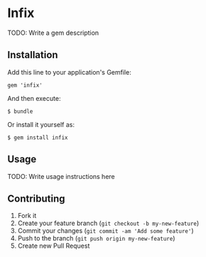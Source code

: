 # Infix

TODO: Write a gem description

## Installation

Add this line to your application's Gemfile:

    gem 'infix'

And then execute:

    $ bundle

Or install it yourself as:

    $ gem install infix

## Usage

TODO: Write usage instructions here

## Contributing

1. Fork it
2. Create your feature branch (`git checkout -b my-new-feature`)
3. Commit your changes (`git commit -am 'Add some feature'`)
4. Push to the branch (`git push origin my-new-feature`)
5. Create new Pull Request

